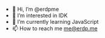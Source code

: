 - 👋 Hi, I’m @erdpme
- 👀 I’m interested in IDK
- 🌱 I’m currently learning JavaScript
- 📫 How to reach me me@erdp.me

<!---
erdpme/erdpme is a ✨ special ✨ repository because its `README.md` (this file) appears on your GitHub profile.
You can click the Preview link to take a look at your changes.
--->
